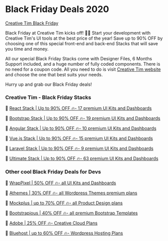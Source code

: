 # Black Friday Deals 2020

[Creative Tim Black Friday](https://i.imgur.com/LFtlD0u.png)

Black Friday at Creative Tim kicks off! 🖤🖤
Start your development with Creative Tim's UI tools at the best price of the year! Save up to 90% OFF by choosing one of this special front-end and back-end Stacks that will save you time and money.

All our special Black Friday Stacks come with Designer Files, 6 Months Support included, and a huge number of fully coded components. There is no need for a coupon code. All you need to do is visit [Creative Tim website](https://www.creative-tim.com/campaign?utm_medium=social&utm_source=github&utm_campaign=nov+bf+general) and choose the one that best suits your needs.

Hurry up and grab our Black Friday deals!


### Creative Tim - Black Friday Stacks

🎁  [React Stack | Up to 90% OFF 🔥- 17 premium UI Kits and Dashboards](https://www.creative-tim.com/stacks/react-stack-bf?utm_medium=social&utm_source=github&utm_campaign=nov+bf+react)

🎁  [Bootstrap Stack | Up to 90% OFF 🔥- 19 premium UI Kits and Dashboards](https://www.creative-tim.com/stacks/bootstrap-stack-bf?utm_medium=social&utm_source=github&utm_campaign=nov+bf+bootstrap)

🎁  [Angular Stack | Up to 90% OFF 🔥- 10 premium UI Kits and Dashboards](https://www.creative-tim.com/stacks/angular-stack-bf?utm_medium=social&utm_source=github&utm_campaign=nov+bf+angular)

🎁  [Vue.js Stack | Up to 90% OFF 🔥- 15 premium UI Kits and Dashboards](https://www.creative-tim.com/stacks/vuejs-stack-bf?utm_medium=social&utm_source=github&utm_campaign=nov+bf+vuejs)

🎁  [Laravel Stack | Up to 90% OFF 🔥- 9 premium UI Kits and Dashboards](https://www.creative-tim.com/stacks/laravel-stack-bf?utm_medium=social&utm_source=github&utm_campaign=nov+bf+laravel)

🎁  [Ultimate Stack | Up to 90% OFF 🔥- 63 premium UI Kits and Dashboards](https://www.creative-tim.com/stacks/ultimate-stack-bf?utm_medium=social&utm_source=github&utm_campaign=nov+bf+ultimate)

### Other cool Black Friday Deals for Devs
🎁 [WrapPixel | 50% OFF 🔥- all UI Kits and Dashboards](https://www.wrappixel.com/)

🎁 [Athemes | 30% OFF 🔥- all Wordpress Themes premium plans](http://athemes.com/)

🎁 [Mockplus | up to 70% OFF 🔥- all Product Design plans](http://www.mockplus.com/)

🎁 [Bootstrapious | 40% OFF 🔥- all premium Bootstrap Templates](https://bootstrapious.com/)

🎁 [Adobe | 25% OFF 🔥- Creative Cloud Plans](https://www.adobe.com/creativecloud.html)

🎁 [Bluehost | up to 60% OFF 🔥- Wordpress Hosting Plans](https://www.bluehost.com/track/creativetim/)
